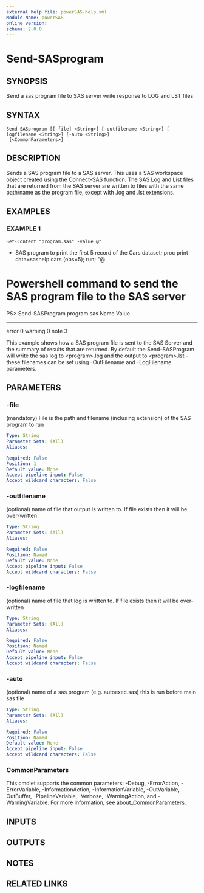 ```yaml
---
external help file: powerSAS-help.xml
Module Name: powerSAS
online version:
schema: 2.0.0
---
```


# Send-SASprogram

## SYNOPSIS
Send a sas program file to SAS server write response to LOG and LST files

## SYNTAX

```
Send-SASprogram [[-file] <String>] [-outfilename <String>] [-logfilename <String>] [-auto <String>]
 [<CommonParameters>]
```

## DESCRIPTION
Sends a SAS program file to a SAS server.
This uses a SAS workspace object created using
the Connect-SAS function.
The SAS Log and List files that are returned from the SAS server
are written to files with the same path/name as the program file, except with .log and .lst
extensions.

## EXAMPLES

### EXAMPLE 1
```
Set-Content "program.sas" -value @"
```

* SAS program to print the first 5 record of the Cars dataset; 
proc print data=sashelp.cars (obs=5); 
run;
"@
# Powershell command to send the SAS program file to the SAS server
PS\> Send-SASProgram program.sas
Name                           Value
----                           -----
error                          0
warning                        0
note                           3

This example shows how a SAS program file is sent to the SAS Server and the summary
of results that are returned.
By default the Send-SASProgram will write the sas log to \<program\>.log and the output
to \<program\>.lst - these filenames can be set using -OutFilename and -LogFilename
parameters.

## PARAMETERS

### -file
(mandatory) File is the path and filename (inclusing extension) of the SAS program to run

```yaml
Type: String
Parameter Sets: (All)
Aliases:

Required: False
Position: 1
Default value: None
Accept pipeline input: False
Accept wildcard characters: False
```

### -outfilename
(optional) name of file that output is written to.
If file exists then it will be over-written

```yaml
Type: String
Parameter Sets: (All)
Aliases:

Required: False
Position: Named
Default value: None
Accept pipeline input: False
Accept wildcard characters: False
```

### -logfilename
(optional) name of file that log is written to.
If file exists then it will be over-written

```yaml
Type: String
Parameter Sets: (All)
Aliases:

Required: False
Position: Named
Default value: None
Accept pipeline input: False
Accept wildcard characters: False
```

### -auto
(optional) name of a sas program (e.g.
autoexec.sas) this is run before main sas file

```yaml
Type: String
Parameter Sets: (All)
Aliases:

Required: False
Position: Named
Default value: None
Accept pipeline input: False
Accept wildcard characters: False
```

### CommonParameters
This cmdlet supports the common parameters: -Debug, -ErrorAction, -ErrorVariable, -InformationAction, -InformationVariable, -OutVariable, -OutBuffer, -PipelineVariable, -Verbose, -WarningAction, and -WarningVariable. For more information, see [about_CommonParameters](http://go.microsoft.com/fwlink/?LinkID=113216).

## INPUTS

## OUTPUTS

## NOTES

## RELATED LINKS
